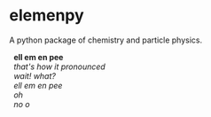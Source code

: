 # elemenpy
A python package of chemistry and particle physics.

&nbsp;&nbsp;**ell em en pee**<br>
&nbsp;&nbsp;_that's how it pronounced_<br>
&nbsp;&nbsp;_wait! what?_<br>
&nbsp;&nbsp;_ell em en pee_<br>
&nbsp;&nbsp;_oh_<br>
&nbsp;&nbsp;_no o_<br>

